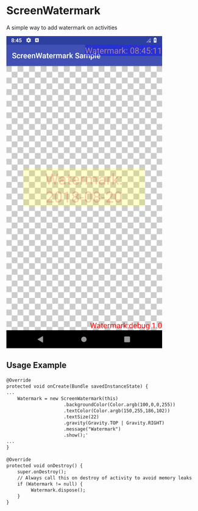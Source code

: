 # ScreenWatermark
A simple way to add watermark on activities

![Alt text](screenshot.png?raw=true "FloatingKeaboardView Demo")

## Usage Example
``` 
@Override
protected void onCreate(Bundle savedInstanceState) {
...
    Watermark = new ScreenWatermark(this)
                     .backgroundColor(Color.argb(100,0,0,255))
                     .textColor(Color.argb(150,255,186,102))
                     .textSize(22)
                     .gravity(Gravity.TOP | Gravity.RIGHT)
                     .message("Watermark")
                     .show();'
...
}

@Override
protected void onDestroy() {
    super.onDestroy();
    // Always call this on destroy of activity to avoid memory leaks
    if (Watermark != null) {
         Watermark.dispose();
    }
}
    
```                        
